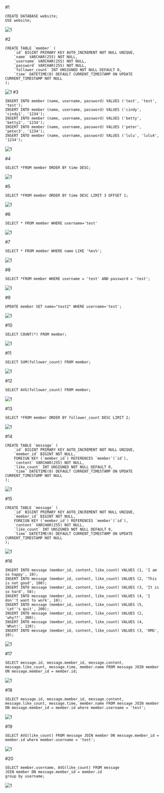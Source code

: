 #1
```
CREATE DATABASE website; 
USE website;
```
![1](https://raw.githubusercontent.com/betty791118/wehelp_stage1/main/week5/create%20db_again.png)

#2
```
CREATE TABLE `member` (
    `id` BIGINT PRIMARY KEY AUTO_INCREMENT NOT NULL UNIQUE,
    `name` VARCHAR(255) NOT NULL,
    `username` VARCHAR(255) NOT NULL,
    `password` VARCHAR(255) NOT NULL,
    `follower_count` INT UNSIGNED NOT NULL DEFAULT 0,
    `time` DATETIME(0) DEFAULT CURRENT_TIMESTAMP ON UPDATE CURRENT_TIMESTAMP NOT NULL
);
```
![1](https://raw.githubusercontent.com/betty791118/wehelp_stage1/main/week5/2.png)
#3
```
INSERT INTO member (name, username, password) VALUES ('test', 'test', 'test');
INSERT INTO member (name, username, password) VALUES ('cindy', 'cindy1', '1234');
INSERT INTO member (name, username, password) VALUES ('betty', 'betty2', '1234');
INSERT INTO member (name, username, password) VALUES ('peter', 'peter3', '1234');
INSERT INTO member (name, username, password) VALUES ('lulu', 'lulu4', '1234');
```
![1](https://raw.githubusercontent.com/betty791118/wehelp_stage1/main/week5/3.png)

#4
```
SELECT *FROM member ORDER BY time DESC;
```
![1](https://raw.githubusercontent.com/betty791118/wehelp_stage1/main/week5/4.png)

#5
```
SELECT *FROM member ORDER BY time DESC LIMIT 3 OFFSET 1;
```
![1](https://raw.githubusercontent.com/betty791118/wehelp_stage1/main/week5/5.png)

#6
```
SELECT * FROM member WHERE username='test'
```
![1](https://raw.githubusercontent.com/betty791118/wehelp_stage1/main/week5/6.png)

#7
```
SELECT * FROM member WHERE name LIKE '%es%';
```
![1](https://raw.githubusercontent.com/betty791118/wehelp_stage1/main/week5/7.png)

#8
```
SELECT *FROM member WHERE username = 'test' AND password = 'test';
```
![1](https://raw.githubusercontent.com/betty791118/wehelp_stage1/main/week5/8.png)

#9
```
UPDATE member SET name="test2" WHERE username='test';
```
![1](https://raw.githubusercontent.com/betty791118/wehelp_stage1/main/week5/9.png)

#10
```
SELECT COUNT(*) FROM member;
```
![1](https://raw.githubusercontent.com/betty791118/wehelp_stage1/main/week5/10.png)

#11
```
SELECT SUM(follower_count) FROM member;
```
![1](https://raw.githubusercontent.com/betty791118/wehelp_stage1/main/week5/11.png)

#12
```
SELECT AVG(follower_count) FROM member;
```
![1](https://raw.githubusercontent.com/betty791118/wehelp_stage1/main/week5/12.png)

#13
```
SELECT *FROM member ORDER BY follower_count DESC LIMIT 2;
```
![1](https://raw.githubusercontent.com/betty791118/wehelp_stage1/main/week5/13.png)

#14
```
CREATE TABLE `message` (
    `id` BIGINT PRIMARY KEY AUTO_INCREMENT NOT NULL UNIQUE,
    `member_id` BIGINT NOT NULL,
    FOREIGN KEY (`member_id`) REFERENCES `member`(`id`),
    `content` VARCHAR(255) NOT NULL,
    `like_count` INT UNSIGNED NOT NULL DEFAULT 0,
    `time` DATETIME(0) DEFAULT CURRENT_TIMESTAMP ON UPDATE CURRENT_TIMESTAMP NOT NULL
);
```
![1](https://raw.githubusercontent.com/betty791118/wehelp_stage1/main/week5/14.png)

#15
```
CREATE TABLE `message` (
    `id` BIGINT PRIMARY KEY AUTO_INCREMENT NOT NULL UNIQUE,
    `member_id` BIGINT NOT NULL,
    FOREIGN KEY (`member_id`) REFERENCES `member`(`id`),
    `content` VARCHAR(255) NOT NULL,
    `like_count` INT UNSIGNED NOT NULL DEFAULT 0,
    `time` DATETIME(0) DEFAULT CURRENT_TIMESTAMP ON UPDATE CURRENT_TIMESTAMP NOT NULL
);
```
![1](https://raw.githubusercontent.com/betty791118/wehelp_stage1/main/week5/15_2.png)

#16
```
INSERT INTO message (member_id, content, like_count) VALUES (1, 'I am so happy', 10);
INSERT INTO message (member_id, content, like_count) VALUES (2, 'This is not good', 100);
INSERT INTO message (member_id, content, like_count) VALUES (3, 'It is so hard', 50);
INSERT INTO message (member_id, content, like_count) VALUES (4, 'I don''t want to work', 10);
INSERT INTO message (member_id, content, like_count) VALUES (5, 'Let''s quit', 200);
INSERT INTO message (member_id, content, like_count) VALUES (2, 'why??', 300);
INSERT INTO message (member_id, content, like_count) VALUES (4, 'What!', 120);
INSERT INTO message (member_id, content, like_count) VALUES (3, 'OMG', 10);
```
![1](https://raw.githubusercontent.com/betty791118/wehelp_stage1/main/week5/16_2.png)

#17
```
SELECT message.id, message.member_id, message.content, message.like_count, message.time, member.name FROM message JOIN member ON message.member_id = member.id;
```
![1](https://raw.githubusercontent.com/betty791118/wehelp_stage1/main/week5/17_2.png)

#18
```
SELECT message.id, message.member_id, message.content, message.like_count, message.time, member.name FROM message JOIN member ON message.member_id = member.id where member.username = 'test';
```
![1](https://raw.githubusercontent.com/betty791118/wehelp_stage1/main/week5/17_2.png)


#19
```
SELECT AVG(like_count) FROM message JOIN member ON message.member_id = member.id where member.username = 'test';
```
![1](https://raw.githubusercontent.com/betty791118/wehelp_stage1/main/week5/18.png)


#20
```
SELECT member.username, AVG(like_count) FROM message 
JOIN member ON message.member_id = member.id 
group by username;
```
![1](https://raw.githubusercontent.com/betty791118/wehelp_stage1/main/week5/19png)
